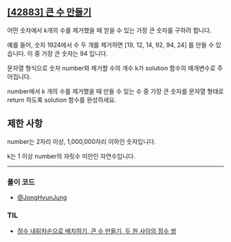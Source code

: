 ## [[42883] 큰 수 만들기](https://school.programmers.co.kr/learn/courses/30/lessons/42883)

어떤 숫자에서 k개의 수를 제거했을 때 얻을 수 있는 가장 큰 숫자를 구하려 합니다.

예를 들어, 숫자 1924에서 수 두 개를 제거하면 [19, 12, 14, 92, 94, 24] 를 만들 수 있습니다. 이 중 가장 큰 숫자는 94 입니다.

문자열 형식으로 숫자 number와 제거할 수의 개수 k가 solution 함수의 매개변수로 주어집니다. 

number에서 k 개의 수를 제거했을 때 만들 수 있는 수 중 가장 큰 숫자를 문자열 형태로 return 하도록 solution 함수를 완성하세요.

## 제한 사항

number는 2자리 이상, 1,000,000자리 이하인 숫자입니다.

k는 1 이상 number의 자릿수 미만인 자연수입니다.

***

### 풀이 코드

- [@JongHyunJung](https://github.com/viaunixue/algorithm-study/blob/main/Programmers/42883/jjh.py)

### TIL

* [정수 내림차순으로 배치하기, 큰 수 만들기, 두 원 사이의 정수 쌍](https://almond0115.tistory.com/entry/programmers-정수-내림차순으로-배치하기-큰-수-만들기-두-원-사이의-정수-쌍)